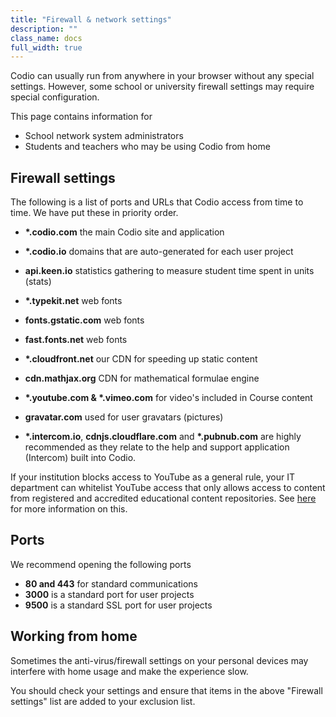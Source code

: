 ```yaml
---
title: "Firewall & network settings"
description: ""
class_name: docs
full_width: true
---
```


Codio can usually run from anywhere in your browser without any special settings. However, some school or university firewall settings may require special configuration.

This page contains information for 

- School network system administrators
- Students and teachers who may be using Codio from home

## Firewall settings
The following is a list of ports and URLs that Codio access from time to time. We have put these in priority order.

- __*.codio.com__ the main Codio site and application
- __*.codio.io__ domains that are auto-generated for each user project
- __api.keen.io__ statistics gathering to measure student time spent in units   (stats)
- __*.typekit.net__ web fonts
- __fonts.gstatic.com__ web fonts
- __fast.fonts.net__ web fonts
- __*.cloudfront.net__ our CDN for speeding up static content
- __cdn.mathjax.org__ CDN for mathematical formulae engine
- __*.youtube.com & *.vimeo.com__ for video's included in Course content
- __gravatar.com__ used for user gravatars (pictures)

- __*.intercom.io__, __cdnjs.cloudflare.com__ and __*.pubnub.com__ are highly recommended as they relate to  the help and support application (Intercom) built into Codio.

If your institution blocks access to YouTube as a general rule, your IT department can whitelist YouTube access that only allows access to content from registered and accredited educational content repositories. See [here](https://support.google.com/youtube/answer/2695317?hl=en-GB) for more information on this.


## Ports
We recommend opening the following ports

- **80 and 443** for standard communications
- **3000** is a standard port for user projects
- **9500** is a standard SSL port for user projects

## Working from home
Sometimes the anti-virus/firewall settings on your personal devices may interfere with home usage and make the experience slow.

You should check your settings and ensure that items in the above "Firewall settings" list are added to your exclusion list.



